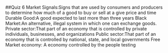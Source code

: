 ﻿##Quiz 6
Market Signals:Signs that are used by consumers and producers to determine how much of a good to buy or sell at a give price and time
Durable Good:A good expected to last more than three years
Black Market:An alternative, illegal system in which one can exchange goods.
Private sector:That part of an economy that is controlled by private individuals, businesses, and organizations
Public sector:That part of an economy that is controlled by national, state, and local governments
Free Market economy: A economy controlled by the people testing








